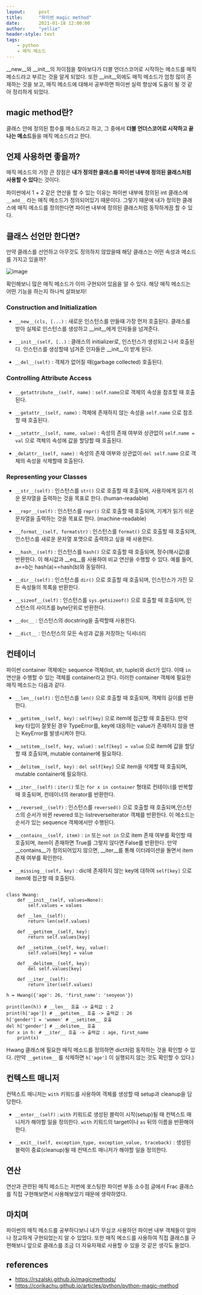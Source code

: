 ```yaml
---
layout:     post
title:      "파이썬 magic method"
date:       2021-01-18 12:00:00
author:     "yellie"
header-style: text
tags:
    - python
    - 매직 메소드
---
```


__new__와 __init__의 차이점을 찾아보다가 더블 언더스코어로 시작하는 메소드를 매직 메소드라고 부르는 것을 알게 되었다. 
또한 __init__외에도 매직 메소드가 엄청 많이 존재하는 것을 보고, 매직 메소드에 대해서 공부하면 파이썬 실력 향상에 도움이 될 것 같아 정리하게 되었다.

## magic method란?
클래스 안에 정의된 함수를 메소드라고 하고, 그 중에서 **더블 언더스코어로 시작하고 끝나는 메소드**들을 매직 메소드라고 한다.

## 언제 사용하면 좋을까?
매직 메소드의 가장 큰 장점은 **내가 정의한 클래스를 파이썬 내부에 정의된 클래스처럼 사용할 수 있다**는 것이다.

파이썬에서 1 + 2 같은 연산을 할 수 있는 이유는 파이썬 내부에 정의된 int 클래스에 `__add__` 라는 매직 메소드가 정의되어있기 때문이다. 
그렇기 때문에 내가 정의한 클래스에 매직 메소드를 정의한다면 파이썬 내부에 정의된 클래스처럼 동작하게끔 할 수 있다.

## 클래스 선언만 한다면?
만약 클래스를 선언하고 아무것도 정의하지 않았을때 해당 클래스는 어떤 속성과 메소드를 가지고 있을까?

![image](https://user-images.githubusercontent.com/49056225/120762351-20e78a00-c551-11eb-87aa-22952689868a.png)

확인해보니 많은 매직 메소드가 이미 구현되어 있음을 알 수 있다. 해당 매직 메소드는 어떤 기능을 하는지 하나씩 살펴보자!

### Construction and Initialization
- `__new__(cls, [...)` : 새로운 인스턴스를 만들때 가장 먼저 호출된다. 클래스를 받아 실제로 인스턴스를 생성하고 __init__에게 인자들을 넘겨준다.

- `__init__(self, [..)` : 클래스의 initializer로, 인스턴스가 생성되고 나서 호출된다. 인스턴스를 생성할때 넘겨준 인자들은 __init__이 받게 된다.

- `__del__(self)` : 객체가 없어질 때(garbage collected) 호출된다.

### Controlling Attribute Access
- `__getattribute__(self, name)` : `self.name`으로 객체의 속성을 참조할 때 호출된다.

- `__getattr__(self, name)` : 객체에 존재하지 않는 속성을 `self.name` 으로 참조할 때 호출된다.

- `__setattr__(self, name, value)` : 속성의 존재 여부와 상관없이 `self.name = val` 으로 객체의 속성에 값을 할당할 때 호출된다.

- `_delattr__(self, name)` : 속성의 존재 여부와 상관없이 `del self.name` 으로 객체의 속성을 삭제할때 호출된다.

### Representing your Classes
- `__str__(self)` : 인스턴스를 `str()` 으로 호출할 때 호출되며, 사용자에게 읽기 쉬운 문자열을 출력하는 것을 목표로 한다. (human-readable)

- `__repr__(self)` : 인스턴스를 `repr()` 으로 호출할 때 호출되며, 기계가 읽기 쉬운 문자열을 출력하는 것을 목표로 한다. (machine-readable)

- `__format__(self, formatstr)` : 인스턴스를 `format()` 으로 호출할 때 호출되며, 인스턴스를 새로운 문자열 포맷으로 출력하고 싶을 때 사용한다.

- `__hash__(self)` : 인스턴스를 `hash()` 으로 호출할 때 호출되며, 정수(해시값)를 반환한다. 이 해시값과 __eq__를 사용하여 비교 연산을 수행할 수 있다. 예를 들어, a==b는 hash(a)==hash(b)와 동일하다.

- `__dir__(self)` : 인스턴스를 `dir()` 으로 호출할 때 호출되며, 인스턴스가 가진 모든 속성들의 목록을 반환한다.

- `__sizeof__(self)` : 인스턴스를 `sys.getsizeof()` 으로 호출할 때 호출되며, 인스턴스의 사이즈를 byte단위로 반환한다.

- `__doc__` : 인스턴스의 docstring을 출력할때 사용한다.

- `__dict__` : 인스턴스의 모든 속성과 값을 저장하는 딕셔너리

## 컨테이너
파이썬 container 객체에는 sequence 객체(list, str, tuple)와 dict가 있다. 
이때 `in` 연산을 수행할 수 있는 객체를 container라고 한다. 이러한 container 객체에 필요한 매직 메소드는 다음과 같다.

- `__len__(self)` : 인스턴스를 `len()` 으로 호출할 때 호출되며, 객체의 길이를 반환한다.

- `__getitem__(self, key)` : `self[key]` 으로 item에 접근할 때 호출된다. 만약 key 타입이 잘못된 경우 TypeError를, key에 대응하는 value가 존재하지 않을 땐는 KeyError를 발생시켜야 한다.

- `__setitem__(self, key, value)` : `self[key] = value` 으로 item에 값을 할당할 때 호출되며, mutable container에 필요하다.

- `__delitem__(self, key)` : `del self[key]` 으로 item을 삭제할 때 호출되며, mutable container에 필요하다.

- `__iter__(self)` : `iter()` 또는 `for x in container` 형태로 컨테이너를 반복할 때 호출되며, 컨테이너의 iterator를 반환한다.

- `__reversed__(self)` : 인스턴스를 `reversed()` 으로 호출할 때 호출되며,인스턴스의 순서가 바뀐 revered 또는 listreverseiterator 객체를 반환한다. 이 메소드는 순서가 있는 sequence 객체에서만 수행된다.

- `__contains__(self, item)` : `in` 또는 `not in` 으로 item 존재 여부를 확인할 때 호출되며, item이 존재하면 True를 그렇지 않다면 False를 반환한다. 만약 __contains__가 정의되어있지 않으면, __iter__를 통해 이터레이션을 돌면서 item 존재 여부를 확인한다.

- `__missing__(self, key)` : dic에 존재하지 않는 key에 대하여 `self[key]` 으로 item에 접근할 때 호출된다.

```

class Hwang:
    def __init__(self, values=None):
        self.values = values

    def __len__(self):
        return len(self.values)
    
    def __getitem__(self, key):
        return self.values[key]
    
    def __setitem__(self, key, value):
        self.values[key] = value
    
    def __delitem__(self, key):
        del self.values[key]

    def __iter__(self):
        return iter(self.values)

h = Hwang({'age': 26, 'first_name': 'seoyeon'})

print(len(h)) # __len__ 호출 -> 출력값 : 2
print(h['age']) # __getitem__ 호출 -> 출력값 : 26
h['gender'] = 'women' # __setitem__ 호출
del h['gender'] # __delitem__ 호출
for x in h: # __iter__ 호출 -> 출력값 : age, first_name
    print(x)
```

Hwang 클래스에 필요한 매직 메소드를 정의하면 dict처럼 동작하는 것을 확인할 수 있다. (만약 `__getitem__` 를 삭제하면 `h['age']` 이 실행되지 않는 것도 확인할 수 있다.)

## 컨텍스트 매니저
컨텍스트 매니저는 `with` 키워드를 사용하여 객체를 생성할 때 setup과 cleanup을 담당한다.

- `__enter__(self)` : `with` 키워드로 생성된 블럭이 시작(setup)될 때 컨텍스트 매니저가 해야할 일을 정의한다. `with` 키워드의 target이나 `as` 뒤의 이름을 반환해야 한다.

- `__exit__(self, exception_type, exception_value, traceback)` : 생성된 블럭이 종료(cleanup)될 때 컨텍스트 매니저가 해야할 일을 정의한다.

## 연산
연산과 관련된 매직 메소드는 저번에 포스팅한 파이썬 부동 소수점 글에서 Frac 클래스를 직접 구현해보면서 사용해보았기 때문에 생략하였다.

## 마치며
파이썬의 매직 메소드를 공부하다보니 내가 무심코 사용하던 파이썬 내부 객체들이 얼마나 정교하게 구현되었는지 알 수 있었다. 
또한 매직 메소드를 사용하여 직접 클래스를 구현해보니 앞으로 클래스를 조금 더 자유자재로 사용할 수 있을 것 같은 생각도 들었다.

## references
- <https://rszalski.github.io/magicmethods/>
- <https://corikachu.github.io/articles/python/python-magic-method>


